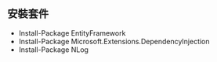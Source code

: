 ## 安裝套件

- Install-Package EntityFramework
- Install-Package Microsoft.Extensions.DependencyInjection
- Install-Package NLog

